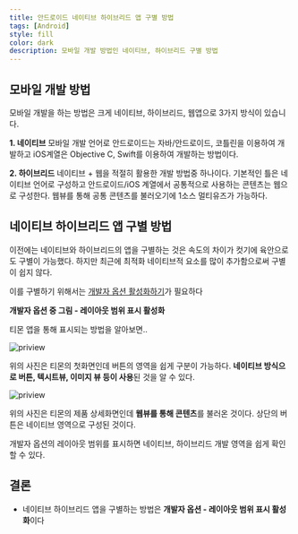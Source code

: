 ```yaml
---
title: 안드로이드 네이티브 하이브리드 앱 구별 방법
tags: [Android]
style: fill
color: dark
description: 모바일 개발 방법인 네이티브, 하이브리드 구별 방법
---
```


## 모바일 개발 방법
모바일 개발을 하는 방법은 크게 네이티브, 하이브리드, 웹앱으로 3가지 방식이 있습니다.

**1. 네이티브**
모바일 개발 언어로 안드로이드는 자바/안드로이드, 코틀린을 이용하여 개발하고 iOS계열은 Objective C, Swift를 이용하여 개발하는 방법이다.

**2. 하이브리드**
네이티브 + 웹을 적절히 활용한 개발 방법중 하나이다. 기본적인 틀은 네이티브 언어로 구성하고 안드로이드/iOS 계열에서 공통적으로 사용하는 콘텐츠는 웹으로 구성한다. 웹뷰를 통해 공통 콘텐츠를 불러오기에 1소스 멀티유즈가 가능하다.

## 네이티브 하이브리드 앱 구별 방법
이전에는 네이티브와 하이브리드의 앱을 구별하는 것은 속도의 차이가 컷기에 육안으로도 구별이 가능했다. 하지만 최근에 최적화 네이티브적 요소를 많이 추가함으로써 구별이 쉽지 않다. 

이를 구별하기 위해서는 [개발자 옵션 활성화하기](an-dev-mode)가 필요하다

**개발자 옵션 중 그림 - 레이아웃 범위 표시 활성화**

티몬 앱을 통해 표시되는 방법을 알아보면..

![priview](https://i.imgur.com/RJmmNjm.jpg)

위의 사진은 티몬의 첫화면인데 버튼의 영역을 쉽게 구분이 가능하다. **네이티브 방식으로 버튼, 텍시트뷰, 이미지 뷰 등이 사용**된 것을 알 수 있다.

![priview](https://i.imgur.com/tMaWOpy.jpg)

위의 사진은 티몬의 제품 상세화면인데 **웹뷰를 통해 콘텐츠**를 불러온 것이다. 상단의 버튼은 네이티브 영역으로 구성된 것이다.

개발자 옵션의 레이아웃 범위를 표시하면 네이티브, 하이브리드 개발 영역을 쉽게 확인할 수 있다.


## 결론
- 네이티브 하이브리드 앱을 구별하는 방법은 **개발자 옵션 - 레이아웃 범위 표시 활성화**이다